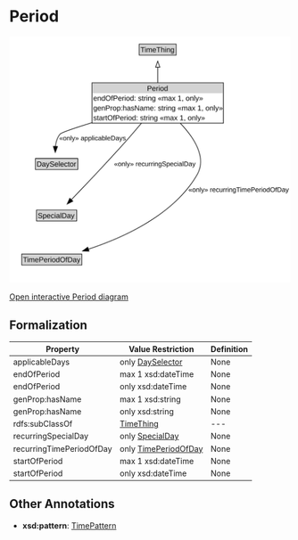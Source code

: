 # Period

![Period Diagram](../diagrams/Period.svg)

<a href="../../diagrams/Period.svg">Open interactive Period diagram</a>

## Formalization

| Property | Value Restriction | Definition |
|----------|-------------------|------------|
| applicableDays | only [DaySelector](DaySelector.md) | None |
| endOfPeriod | max 1 xsd:dateTime | None |
| endOfPeriod | only xsd:dateTime | None |
| genProp:hasName | max 1 xsd:string | None |
| genProp:hasName | only xsd:string | None |
| rdfs:subClassOf | [TimeThing](TimeThing.md) | --- |
| recurringSpecialDay | only [SpecialDay](SpecialDay.md) | None |
| recurringTimePeriodOfDay | only [TimePeriodOfDay](TimePeriodOfDay.md) | None |
| startOfPeriod | max 1 xsd:dateTime | None |
| startOfPeriod | only xsd:dateTime | None |

## Other Annotations

- **xsd:pattern**: [TimePattern](TimePattern.md)

